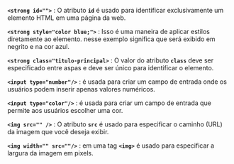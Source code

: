 
**`<strong id="">`** : O atributo **`id`** é usado para identificar exclusivamente um elemento HTML em uma página da web.

**`<strong style="color blue;">`** : Isso é uma maneira de aplicar estilos diretamente ao elemento. nesse exemplo significa que será exibido em negrito e na cor azul.

**`<strong class="titulo-principal>`** : O valor do atributo **`class`** deve ser especificado entre aspas e deve ser único para identificar o elemento.

**`<input type="number"/>`** : é usada para criar um campo de entrada onde os usuários podem inserir apenas valores numéricos.

**`<input type="color"/>`** : é usada para criar um campo de entrada que permite aos usuários escolher uma cor.

**`<img src="" />`** : O atributo **`src`** é usado para especificar o caminho (URL) da imagem que você deseja exibir.

**`<img width="" src=""/>`** : em uma tag **`<img>`** é usado para especificar a largura da imagem em pixels.
